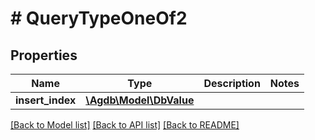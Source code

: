 # # QueryTypeOneOf2

## Properties

Name | Type | Description | Notes
------------ | ------------- | ------------- | -------------
**insert_index** | [**\Agdb\Model\DbValue**](DbValue.md) |  |

[[Back to Model list]](../../README.md#models) [[Back to API list]](../../README.md#endpoints) [[Back to README]](../../README.md)
